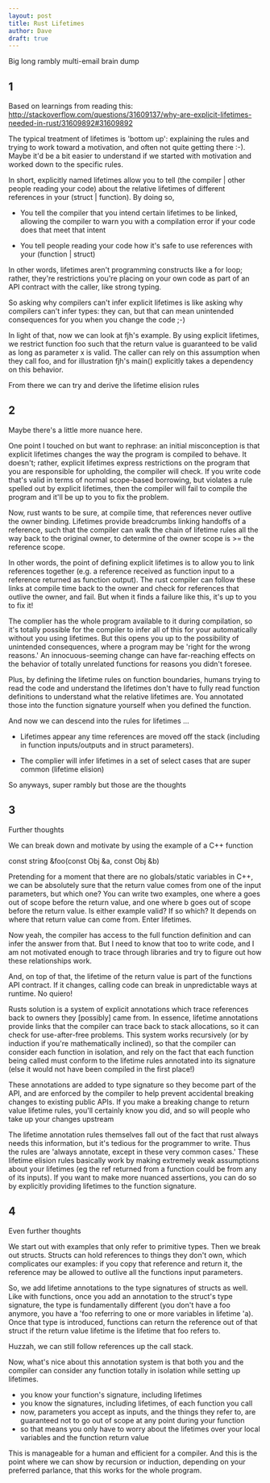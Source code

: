 ```yaml
---
layout: post
title: Rust Lifetimes
author: Dave
draft: true
---
```


Big long rambly multi-email brain dump

## 1

Based on learnings from reading this: http://stackoverflow.com/questions/31609137/why-are-explicit-lifetimes-needed-in-rust/31609892#31609892

The typical treatment of lifetimes is 'bottom up': explaining the rules and trying to work toward a motivation, and often not quite getting there :-). Maybe it'd be a bit easier to understand if we started with motivation and worked down to the specific rules.

In short, explicitly named lifetimes allow you to tell (the compiler | other people reading your code) about the relative lifetimes of different references in your (struct | function). By doing so,

- You tell the compiler that you intend certain lifetimes to be linked, allowing the compiler to warn you with a compilation error if your code does that meet that intent

- You tell people reading your code how it's safe to use references with your (function | struct)

In other words, lifetimes aren't programming constructs like a for loop; rather, they're restrictions you're placing on your own code as part of an API contract with the caller, like strong typing.

So asking why compilers can't infer explicit lifetimes is like asking why compilers can't infer types: they can, but that can mean unintended consequences for you when you change the code ;-)

In light of that, now we can look at fjh's example. By using explicit lifetimes, we restrict function foo such that the return value is guaranteed to be valid as long as parameter x is valid. The caller can rely on this assumption when they call foo, and for illustration fjh's main() explicitly takes a dependency on this behavior. 

From there we can try and derive the lifetime elision rules

## 2

Maybe there's a little more nuance here.

One point I touched on but want to rephrase: an initial misconception is that explicit lifetimes changes the way the program is compiled to behave. It doesn't; rather, explicit lifetimes express restrictions on the program that you are responsible for upholding, the compiler will check. If you write code that's valid in terms of normal scope-based borrowing, but violates a rule spelled out by explicit lifetimes, then the compiler will fail to compile the program and it'll be up to you to fix the problem.

Now, rust wants to be sure, at compile time, that references never outlive the owner binding. Lifetimes provide breadcrumbs linking handoffs of a reference, such that the compiler can walk the chain of lifetime rules all the way back to the original owner, to determine of the owner scope is >= the reference scope.

In other words, the point of defining explicit lifetimes is to allow you to link references together (e.g. a reference received as function input to a reference returned as function output). The rust compiler can follow these links at compile time back to the owner and check for references that outlive the owner, and fail. But when it finds a failure like this, it's up to you to fix it!

The complier has the whole program available to it during compilation, so it's totally possible for the compiler to infer all of this for your automatically without you using lifetimes. But this opens you up to the possibility of unintended consequences, where a program may be 'right for the wrong reasons.' An innocuous-seeming change can have far-reaching effects on the behavior of totally unrelated functions for reasons you didn't foresee.

Plus, by defining the lifetime rules on function boundaries, humans trying to read the code and understand the lifetimes don't have to fully read function definitions to understand what the relative lifetimes are. You annotated those into the function signature yourself when you defined the function.

And now we can descend into the rules for lifetimes ...

- Lifetimes appear any time references are moved off the stack (including in function inputs/outputs and in struct parameters). 

- The complier will infer lifetimes in a set of select cases that are super common (lifetime elision)

So anyways, super rambly but those are the thoughts

## 3

Further thoughts

We can break down and motivate by using the example of a C++ function

const string &foo(const Obj &a, const Obj &b)

Pretending for a moment that there are no globals/static variables in C++, we can be absolutely sure that the return value comes from one of the input parameters, but which one? You can write two examples, one where a goes out of scope before the return value, and one where b goes out of scope before the return value. Is either example valid? If so which? It depends on where that return value can come from. Enter lifetimes.

Now yeah, the compiler has access to the full function definition and can infer the answer from that. But I need to know that too to write code, and I am not motivated enough to trace through libraries and try to figure out how these relationships work.

And, on top of that, the lifetime of the return value is part of the functions API contract. If it changes, calling code can break in unpredictable ways at runtime. No quiero!

Rusts solution is a system of explicit annotations which trace references back to owners they [possibly] came from. In essence, lifetime annotations provide links that the compiler can trace back to stack allocations, so it can check for use-after-free problems. This system works recursively (or by induction if you're mathematically inclined), so that the compiler can consider each function in isolation, and rely on the fact that each function being called must conform to the lifetime rules annotated into its signature (else it would not have been compiled in the first place!)

These annotations are added to type signature so they become part of the API, and are enforced by the compiler to help prevent accidental breaking changes to existing public APIs. If you make a breaking change to return value lifetime rules, you'll certainly know you did, and so will people who take up your changes upstream 

The lifetime annotation rules themselves fall out of the fact that rust always needs this information, but it's tedious for the programmer to write. Thus the rules are 'always annotate, except in these very common cases.' These lifetime elision rules basically work by making extremely weak assumptions about your lifetimes (eg the ref returned from a function could be from any of its inputs). If you want to make more nuanced assertions, you can do so by explicitly providing lifetimes to the function signature.

## 4

Even further thoughts

We start out with examples that only refer to primitive types. Then we break out structs. Structs can hold references to things they don't own, which complicates our examples: if you copy that reference and return it, the reference may be allowed to outlive all the functions input parameters. 

So, we add lifetime annotations to the type signatures of structs as well. Like with functions, once you add an annotation to the struct's type signature, the type is fundamentally different (you don't have a foo anymore, you have a 'foo referring to one or more variables in lifetime 'a). Once that type is introduced, functions can return the reference out of that struct if the return value lifetime is the lifetime that foo refers to.

Huzzah, we can still follow references up the call stack.

Now, what's nice about this annotation system is that both you and the compiler can consider any function totally in isolation while setting up lifetimes.

- you know your function's signature, including lifetimes
- you know the signatures, including lifetimes, of each function you call
- now, parameters you accept as inputs, and the things they refer to, are guaranteed not to go out of scope at any point during your function
- so that means you only have to worry about the lifetimes over your local variables and the function return value

This is manageable for a human and efficient for a compiler. And this is the point where we can show by recursion or induction, depending on your preferred parlance, that this works for the whole program.
